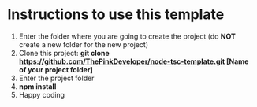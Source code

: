 # Instructions to use this template

1. Enter the folder where you are going to create the project (do **NOT** create a new folder for the new project)
2. Clone this project: **git clone https://github.com/ThePinkDeveloper/node-tsc-template.git [Name of your project folder]**
4. Enter the project folder
5. **npm install**
6. Happy coding
